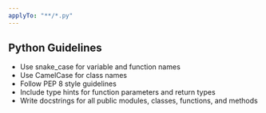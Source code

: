 ```yaml
---
applyTo: "**/*.py"
---
```


## Python Guidelines

- Use snake_case for variable and function names
- Use CamelCase for class names
- Follow PEP 8 style guidelines
- Include type hints for function parameters and return types
- Write docstrings for all public modules, classes, functions, and methods